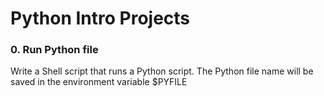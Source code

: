 # Python Intro Projects
### 0. Run Python file
Write a Shell script that runs a Python script.
The Python file name will be saved in the environment variable $PYFILE
